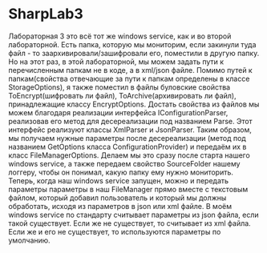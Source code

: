 # SharpLab3
Лабораторная 3 это всё тот же windows service, как и во второй лабораторной. Есть папка, которую мы мониторим,
если закинули туда файл - то заархивировали/зашифровали его, поместили в другую папку. Но на этот раз, в этой лабораторной, мы можем задать 
пути к перечисленным папкам не в коде, а в xml/json файле. Помимо путей к папкам(свойства отвечающие за пути к папкам определены в классе StorageOptions),
я также поместил в файлы буловские свойства ToEncrypt(шифровать ли файл), ToArchive(архивировать ли файл), принадлежащие классу EncryptOptions.
Достать свойства из файлов мы можем благодаря реализации интерфейса IConfigurationParser, реализовав его метод для десереализации под названием Parse.
Этот интерфейс реализуют классы XmlParser и JsonParser. Таким образом, мы получаем нужные параметры после десереализации (метод под названием GetOptions 
класса ConfigurationProvider) и передаём их в класс FileManagerOptions. Делаем мы это сразу после старта нашего windows service, а также передаем свойство 
SourceFolder нашему логгеру, чтобы он понимал, какую папку ему нужно мониторить. Теперь, когда наш windows service запущен, можно и передать параметры параметры
в наш FileManager прямо вместе с текстовым файлом, который добавил пользователь и который мы должны обработать, исходя из параметров в json или xml файле.
В моём windows service по стандарту считывает параметры из json файла, если такой существует. Если же не существует, то считывает из xml файла. 
Если же и его не существует, то используются параметры по умолчанию.
